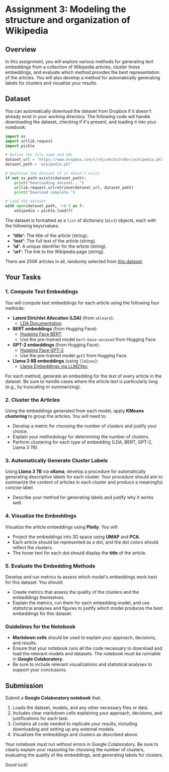 # Assignment 3: Modeling the structure and organization of Wikipedia

## Overview

In this assignment, you will explore various methods for generating text embeddings from a collection of Wikipedia articles, cluster these embeddings, and evaluate which method provides the best representation of the articles. You will also develop a method for automatically generating labels for clusters and visualize your results.

## Dataset

You can automatically download the dataset from Dropbox if it doesn't already exist in your working directory. The following code will handle downloading the dataset, checking if it's present, and loading it into your notebook:

```python
import os
import urllib.request
import pickle

# Define the file name and URL
dataset_url = 'https://www.dropbox.com/s/v4juxkc5v2rd0xr/wikipedia.pkl?dl=1'
dataset_path = 'wikipedia.pkl'

# Download the dataset if it doesn't exist
if not os.path.exists(dataset_path):
    print("Downloading dataset...")
    urllib.request.urlretrieve(dataset_url, dataset_path)
    print("Download complete.")

# Load the dataset
with open(dataset_path, 'rb') as f:
    wikipedia = pickle.load(f)
```

The dataset is formatted as a `list` of dictionary (`dict`) objects, each with the following keys/values:
- **'title'**: The title of the article (string).
- **'text'**: The full text of the article (string).
- **'id'**: A unique identifier for the article (string).
- **'url'**: The link to the Wikipedia page (string).

There are 250K articles in all, randomly selected from [this dataset](https://huggingface.co/datasets/legacy-datasets/wikipedia).


## Your Tasks

### 1. Compute Text Embeddings
You will compute text embeddings for each article using the following four methods:
- **Latent Dirichlet Allocation (LDA)** (from `sklearn`):
  - [LDA Documentation](https://scikit-learn.org/stable/modules/generated/sklearn.decomposition.LatentDirichletAllocation.html)
- **BERT embeddings** (from Hugging Face):
  - [Hugging Face BERT](https://huggingface.co/transformers/model_doc/bert.html)
  - Use the pre-trained model `bert-base-uncased` from Hugging Face.
- **GPT-2 embeddings** (from Hugging Face):
  - [Hugging Face GPT-2](https://huggingface.co/transformers/model_doc/gpt2.html)
  - Use the pre-trained model `gpt2` from Hugging Face.
- **Llama 3 8B embeddings** (using `llm2vec`):
  - [Llama Embeddings via LLM2Vec](https://github.com/McGill-NLP/llm2vec)

For each method, generate an embedding for the text of every article in the dataset. Be sure to handle cases where the article text is particularly long (e.g., by truncating or summarizing).

### 2. Cluster the Articles
Using the embeddings generated from each model, apply **KMeans clustering** to group the articles. You will need to:
- Develop a metric for choosing the number of clusters and justify your choice.
- Explain your methodology for determining the number of clusters.
- Perform clustering for each type of embedding (LDA, BERT, GPT-2, Llama 3 7B).

### 3. Automatically Generate Cluster Labels
Using **Llama 3 7B** via **ollama**, develop a procedure for automatically generating descriptive labels for each cluster. Your procedure should aim to summarize the content of articles in each cluster and produce a meaningful, concise label.
- Describe your method for generating labels and justify why it works well.

### 4. Visualize the Embeddings
Visualize the article embeddings using **Plotly**. You will:
- Project the embeddings into 3D space using **UMAP** and **PCA**.
- Each article should be represented as a dot, and the dot colors should reflect the clusters.
- The hover text for each dot should display the **title** of the article.

### 5. Evaluate the Embedding Methods
Develop and run metrics to assess which model's embeddings work best for this dataset. You should:
- Create metrics that assess the quality of the clusters and the embeddings themselves.
- Explain the metrics, run them for each embedding model, and use statistical analyses and figures to justify which model produces the best embeddings for this dataset.

### Guidelines for the Notebook

- **Markdown cells** should be used to explain your approach, decisions, and results.
- Ensure that your notebook runs all the code necessary to download and load the relevant models and datasets. The notebook must be runnable in **Google Colaboratory**.
- Be sure to include relevant visualizations and statistical analyses to support your conclusions.

## Submission

Submit a **Google Colaboratory notebook** that:
1. Loads the dataset, models, and any other necessary files or data.
2. Includes clear markdown cells explaining your approach, decisions, and justifications for each task.
3. Contains all code needed to replicate your results, including downloading and setting up any external models.
4. Visualizes the embeddings and clusters as described above.

Your notebook must run without errors in Google Colaboratory. Be sure to clearly explain your reasoning for choosing the number of clusters, evaluating the quality of the embeddings, and generating labels for clusters.

Good luck!
